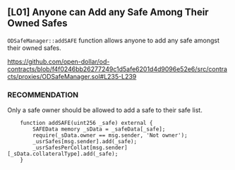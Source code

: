 ## [L01] Anyone can Add any Safe Among Their Owned Safes

`ODSafeManager::addSAFE` function allows anyone to add any safe amongst their owned safes.

https://github.com/open-dollar/od-contracts/blob/f4f0246bb26277249c1d5afe6201d4d9096e52e6/src/contracts/proxies/ODSafeManager.sol#L235-L239

### RECOMMENDATION

Only a safe owner should be allowed to add a safe to their safe list.
```
    function addSAFE(uint256 _safe) external {
        SAFEData memory _sData = _safeData[_safe];
        require(_sData.owner == msg.sender, 'Not owner');
        _usrSafes[msg.sender].add(_safe);
        _usrSafesPerCollat[msg.sender][_sData.collateralType].add(_safe);
    }

```


